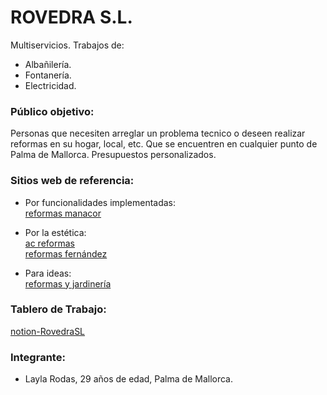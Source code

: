 # ROVEDRA S.L. 

Multiservicios. Trabajos de:   
- Albañilería.  
- Fontanería.  
- Electricidad.  



### Público objetivo:
Personas que necesiten arreglar un problema tecnico o deseen realizar reformas en su hogar, local, etc. Que se encuentren en cualquier punto de Palma de Mallorca. Presupuestos personalizados.

### Sitios web de referencia:

- Por funcionalidades implementadas:  
[reformas manacor](https://www.reformasmanacor.com/)  

- Por la estética:   
[ac reformas](https://www.acreformas.com/)  
[reformas fernández](https://www.reformasfernandez.com/)  

- Para ideas:  
[reformas y jardinería](https://reformasenpalmademallorca.es/) 

### Tablero de Trabajo:  
[notion-RovedraSL](https://www.notion.so/Rovedra-S-L-ba0daa72b0a84f098bd04aa80e0527a8)


### Integrante:  
- Layla Rodas, 29 años de edad, Palma de Mallorca.
